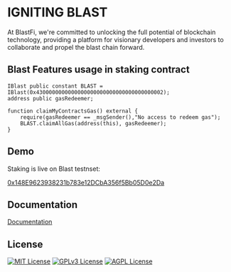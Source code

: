 
# IGNITING BLAST

At BlastFi, we're committed to unlocking the full potential of blockchain technology, providing a platform for visionary developers and investors to collaborate and propel the blast chain forward.



## Blast Features usage in staking contract

```solidity
IBlast public constant BLAST = IBlast(0x4300000000000000000000000000000000000002);
address public gasRedeemer;

function claimMyContractsGas() external {
    require(gasRedeemer == _msgSender(),"No access to redeem gas");
    BLAST.claimAllGas(address(this), gasRedeemer);
}
```


## Demo

Staking is live on Blast testnset:


[0x148E9623938231b783e12DCbA356f5Bb05D0e2Da](https://testnet.blastscan.io/address/0xbe96188F78242B595E94E03e0810EEfA76BD5309)
## Documentation

[Documentation](https://blastfi.mintlify.app/)


## License


[![MIT License](https://img.shields.io/badge/License-MIT-green.svg)](https://choosealicense.com/licenses/mit/)
[![GPLv3 License](https://img.shields.io/badge/License-GPL%20v3-yellow.svg)](https://opensource.org/licenses/)
[![AGPL License](https://img.shields.io/badge/license-AGPL-blue.svg)](http://www.gnu.org/licenses/agpl-3.0)

